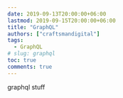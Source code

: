 ```yaml
---
date: 2019-09-13T20:00:00+06:00
lastmod: 2019-09-15T20:00:00+06:00
title: "GraphQL"
authors: ["craftsmandigital"]
tags:
  - GraphQL
# slug: graphql
toc: true
comments: true
---
```


graphql stuff